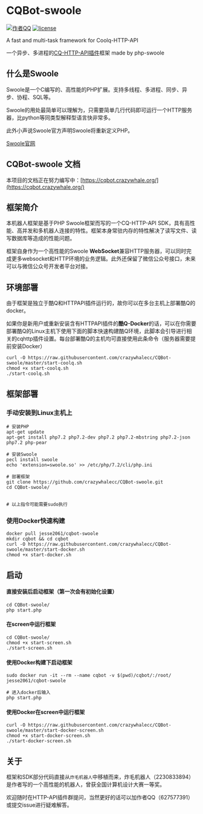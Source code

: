 # CQBot-swoole


[![作者QQ](https://img.shields.io/badge/作者QQ-627577391-orange.svg)]()
[![license](https://img.shields.io/badge/license-MIT-blue.svg)]()


A fast and multi-task framework for Coolq-HTTP-API

一个异步、多进程的[CQ-HTTP-API插件](https://cqhttp.cc/)框架 made by php-swoole

## 什么是Swoole
Swoole是一个C编写的、高性能的PHP扩展。支持多线程、多进程、同步、异步、协程、SQL等。

Swoole的用处最简单可以理解为，只需要简单几行代码即可运行一个HTTP服务器，比python等同类型解释型语言快非常多。

此外小声说Swoole官方声明Swoole将重新定义PHP。

[Swoole官网](https://www.swoole.com/)


## CQBot-swoole 文档
本项目的文档正在努力编写中：[https://cqbot.crazywhale.org/](https://cqbot.crazywhale.org/)


## 框架简介
本机器人框架是基于PHP Swoole框架而写的一个CQ-HTTP-API SDK，具有高性能、高并发和多机器人连接的特性。框架本身常驻内存的特性解决了读写文件、读写数据库等造成的性能问题。

框架自身作为一个高性能的Swoole **WebSocket**兼容HTTP服务器，可以同时完成更多websocket和HTTP环境的业务逻辑。此外还保留了微信公众号接口，未来可以与微信公众号开发者平台对接。


## 环境部署
由于框架是独立于酷Q和HTTPAPI插件运行的，故你可以在多台主机上部署酷Q的docker。

如果你是新用户或重新安装含有HTTPAPI插件的**酷Q-Docker**的话，可以在你需要部署酷Q的Linux主机下使用下面的脚本快速构建酷Q环境，此脚本会引导进行相关的cqhttp插件设置。每台部署酷Q的主机均可直接使用此条命令（服务器需要提前安装Docker）

```shell
curl -O https://raw.githubusercontent.com/crazywhalecc/CQBot-swoole/master/start-coolq.sh
chmod +x start-coolq.sh
./start-coolq.sh
```



## 框架部署
### 手动安装到Linux主机上
``` shell
# 安装PHP
apt-get update
apt-get install php7.2 php7.2-dev php7.2 php7.2-mbstring php7.2-json php7.2 php-pear

# 安装Swoole
pecl install swoole
echo 'extension=swoole.so' >> /etc/php/7.2/cli/php.ini

# 部署框架
git clone https://github.com/crazywhalecc/CQBot-swoole.git
cd CQBot-swoole/


# 以上指令可能需要sudo执行
```


### 使用Docker快速构建
``` shell
docker pull jesse2061/cqbot-swoole
mkdir cqbot && cd cqbot
curl -O https://raw.githubusercontent.com/crazywhalecc/CQBot-swoole/master/start-docker.sh
chmod +x start-docker.sh
```


## 启动
#### 直接安装后启动框架（第一次会有初始化设置）

```shell
cd CQBot-swoole/
php start.php
```

#### 在screen中运行框架

```shell
cd CQBot-swoole/
chmod +x start-screen.sh
./start-screen.sh
```

#### 使用Docker构建下启动框架

```shell
sudo docker run -it --rm --name cqbot -v $(pwd)/cqbot/:/root/ jesse2061/cqbot-swoole

# 进入docker后输入
php start.php
```

#### 使用Docker在screen中运行框架

```shell
curl -O https://raw.githubusercontent.com/crazywhalecc/CQBot-swoole/master/start-docker-screen.sh
chmod +x start-docker-screen.sh
./start-docker-screen.sh
```

## 关于

框架和SDK部分代码直接从`炸毛机器人`中移植而来，炸毛机器人（2230833894）是作者写的一个高性能的机器人，曾获全国计算机设计大赛一等奖。

欢迎随时在HTTP-API插件群提问，当然更好的话可以加作者QQ（627577391）或提交issue进行疑难解答。
